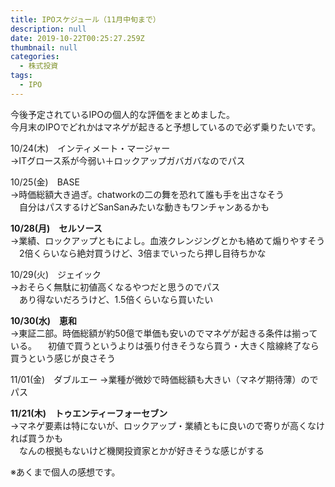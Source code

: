 ```yaml
---
title: IPOスケジュール（11月中旬まで）
description: null
date: 2019-10-22T00:25:27.259Z
thumbnail: null
categories:
  - 株式投資
tags:
  - IPO
---
```

今後予定されているIPOの個人的な評価をまとめました。  
今月末のIPOでどれかはマネゲが起きると予想しているので必ず乗りたいです。


10/24(木)　インティメート・マージャー  
→ITグロース系が今弱い＋ロックアップガバガバなのでパス

10/25(金)　BASE  
→時価総額大き過ぎ。chatworkの二の舞を恐れて誰も手を出さなそう  
　自分はパスするけどSanSanみたいな動きもワンチャンあるかも　

**10/28(月)　セルソース**  
→業績、ロックアップともによし。血液クレンジングとかも絡めて煽りやすそう  
　2倍くらいなら絶対買うけど、3倍までいったら押し目待ちかな

10/29(火)　ジェイック  
→おそらく無駄に初値高くなるやつだと思うのでパス  
　あり得ないだろうけど、1.5倍くらいなら買いたい

**10/30(水)　恵和**  
→東証二部。時価総額が約50億で単価も安いのでマネゲが起きる条件は揃っている。 
 　初値で買うというよりは張り付きそうなら買う・大きく陰線終了なら買うという感じが良さそう

11/01(金)　ダブルエー
→業種が微妙で時価総額も大きい（マネゲ期待薄）のでパス

**11/21(木)　トゥエンティーフォーセブン**  
→マネゲ要素は特にないが、ロックアップ・業績ともに良いので寄りが高くなければ買うかも  
　なんの根拠もないけど機関投資家とかが好きそうな感じがする


※あくまで個人の感想です。

